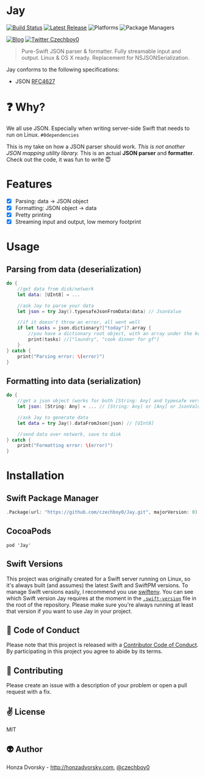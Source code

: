 # Jay

[![Build Status](https://travis-ci.org/czechboy0/Jay.svg?branch=master)](https://travis-ci.org/czechboy0/Jay)
[![Latest Release](https://img.shields.io/github/release/czechboy0/jay.svg)](https://github.com/czechboy0/jay/releases/latest)
![Platforms](https://img.shields.io/badge/platforms-Linux%20%7C%20OS%20X-blue.svg)
![Package Managers](https://img.shields.io/badge/package%20managers-SwiftPM-yellow.svg)

[![Blog](https://img.shields.io/badge/blog-honzadvorsky.com-green.svg)](http://honzadvorsky.com)
[![Twitter Czechboy0](https://img.shields.io/badge/twitter-czechboy0-green.svg)](http://twitter.com/czechboy0)

> Pure-Swift JSON parser & formatter. Fully streamable input and output. Linux &amp; OS X ready. Replacement for NSJSONSerialization.

Jay conforms to the following specifications:
- JSON [RFC4627](http://www.ietf.org/rfc/rfc4627.txt)

# :question: Why?
We all use JSON. Especially when writing server-side Swift that needs to run on Linux. `#0dependencies`

This is my take on how a JSON parser should work. *This is not another JSON mapping utility library.* This is an actual **JSON parser** and **formatter**. Check out the code, it was fun to write 😇

# Features
- [x] Parsing: data -> JSON object
- [x] Formatting: JSON object -> data
- [x] Pretty printing
- [x] Streaming input and output, low memory footprint

# Usage

## Parsing from data (deserialization)
```swift
do {
	//get data from disk/network
	let data: [UInt8] = ...

	//ask Jay to parse your data
	let json = try Jay().typesafeJsonFromData(data) // JsonValue

	//if it doesn't throw an error, all went well
	if let tasks = json.dictionary?["today"]?.array {
	    //you have a dictionary root object, with an array under the key "today"
	    print(tasks) //["laundry", "cook dinner for gf"]
	} 
} catch {
	print("Parsing error: \(error)")
}
```

## Formatting into data (serialization)
```swift
do {
	//get a json object (works for both [String: Any] and typesafe versions - JsonValue)
	let json: [String: Any] = ... // [String: Any] or [Any] or JsonValue

	//ask Jay to generate data
	let data = try Jay().dataFromJson(json) // [UInt8]

	//send data over network, save to disk
} catch {
	print("Formatting error: \(error)")
}
```

# Installation

## Swift Package Manager

```swift
.Package(url: "https://github.com/czechboy0/Jay.git", majorVersion: 0)
```
## CocoaPods

```
pod 'Jay'
```

## Swift Versions
This project was originally created for a Swift server running on Linux, so it's always built (and assumes) the latest Swift and SwiftPM versions. To manage Swift versions easily, I recommend you use [swiftenv](https://github.com/kylef/swiftenv#installation). You can see which Swift version Jay requires at the moment in the [`.swift-version`](https://github.com/czechboy0/Jay/blob/master/.swift-version) file in the root of the repository. Please make sure you're always running at least that version if you want to use Jay in your project.

:blue_heart: Code of Conduct
------------
Please note that this project is released with a [Contributor Code of Conduct](./CODE_OF_CONDUCT.md). By participating in this project you agree to abide by its terms.

:gift_heart: Contributing
------------
Please create an issue with a description of your problem or open a pull request with a fix.

:v: License
-------
MIT

:alien: Author
------
Honza Dvorsky - http://honzadvorsky.com, [@czechboy0](http://twitter.com/czechboy0)
